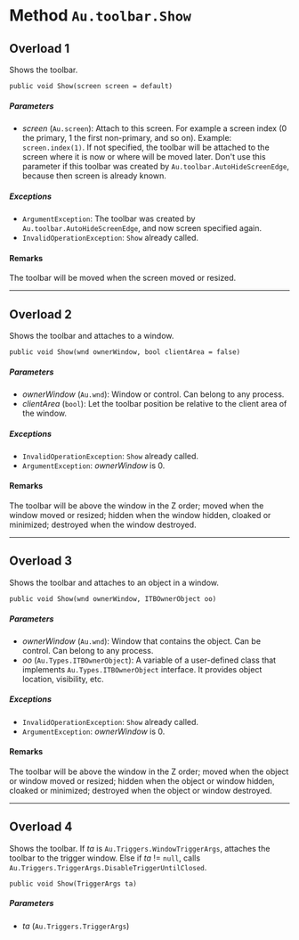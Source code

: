 # Method `Au.toolbar.Show`

## Overload 1

Shows the toolbar.

```
public void Show(screen screen = default)
```

##### Parameters

- *screen*  (`Au.screen`):
    Attach to this screen. For example a screen index (0 the primary, 1 the first non-primary, and so on). Example: `screen.index(1)`. If not specified, the toolbar will be attached to the screen where it is now or where will be moved later. Don't use this parameter if this toolbar was created by `Au.toolbar.AutoHideScreenEdge`, because then screen is already known.

##### Exceptions

- `ArgumentException`:
    The toolbar was created by `Au.toolbar.AutoHideScreenEdge`, and now screen specified again.
- `InvalidOperationException`:
    `Show` already called.

#### Remarks

The toolbar will be moved when the screen moved or resized.

* * *

## Overload 2

Shows the toolbar and attaches to a window.

```
public void Show(wnd ownerWindow, bool clientArea = false)
```

##### Parameters

- *ownerWindow*  (`Au.wnd`):
    Window or control. Can belong to any process.
- *clientArea*  (`bool`):
    Let the toolbar position be relative to the client area of the window.

##### Exceptions

- `InvalidOperationException`:
    `Show` already called.
- `ArgumentException`:
    *ownerWindow* is 0.

#### Remarks

The toolbar will be above the window in the Z order; moved when the window moved or resized; hidden when the window hidden, cloaked or minimized; destroyed when the window destroyed.

* * *

## Overload 3

Shows the toolbar and attaches to an object in a window.

```
public void Show(wnd ownerWindow, ITBOwnerObject oo)
```

##### Parameters

- *ownerWindow*  (`Au.wnd`):
    Window that contains the object. Can be control. Can belong to any process.
- *oo*  (`Au.Types.ITBOwnerObject`):
    A variable of a user-defined class that implements `Au.Types.ITBOwnerObject` interface. It provides object location, visibility, etc.

##### Exceptions

- `InvalidOperationException`:
    `Show` already called.
- `ArgumentException`:
    *ownerWindow* is 0.

#### Remarks

The toolbar will be above the window in the Z order; moved when the object or window moved or resized; hidden when the object or window hidden, cloaked or minimized; destroyed when the object or window destroyed.

* * *

## Overload 4

Shows the toolbar. If *ta* is `Au.Triggers.WindowTriggerArgs`, attaches the toolbar to the trigger window. Else if *ta* != `null`, calls `Au.Triggers.TriggerArgs.DisableTriggerUntilClosed`.

```
public void Show(TriggerArgs ta)
```

##### Parameters

- *ta*  (`Au.Triggers.TriggerArgs`)